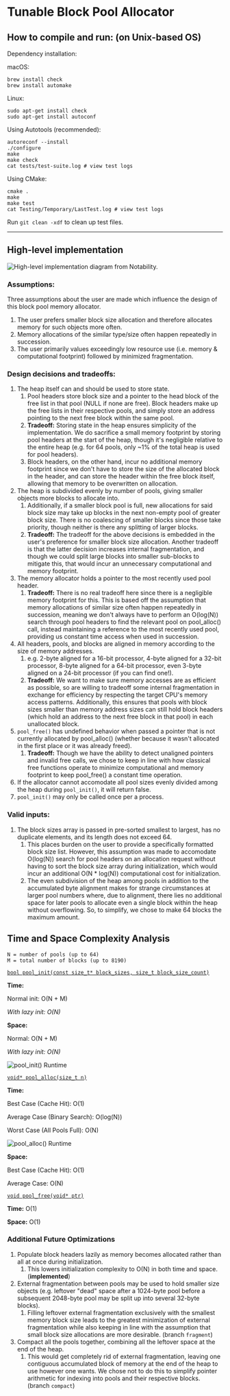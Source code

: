 # Tunable Block Pool Allocator

## How to compile and run: (on Unix-based OS)

Dependency installation:

macOS:
```
brew install check
brew install automake
```

Linux:
```
sudo apt-get install check
sudo apt-get install autoconf
```

Using Autotools (recommended):
```
autoreconf --install
./configure
make
make check
cat tests/test-suite.log # view test logs
```

Using CMake:
```
cmake .
make
make test
cat Testing/Temporary/LastTest.log # view test logs
```

Run `git clean -xdf` to clean up test files.

---

## High-level implementation

![High-level implementation diagram from Notability.](./tunable-block-pool-allocator-diagram.png "High-level implementation diagram from Notability.")

### Assumptions:
Three assumptions about the user are made which influence the design of this block pool memory allocator.
1. The user prefers smaller block size allocation and therefore allocates memory for such objects more often.
2. Memory allocations of the similar type/size often happen repeatedly in succession.
3. The user primarily values exceedingly low resource use (i.e. memory & computational footprint) followed by minimized fragmentation.

### Design decisions and tradeoffs:
1. The heap itself can and should be used to store state.
    1. Pool headers store block size and a pointer to the head block of the free list in that pool (NULL if none are free). Block headers make up the free lists in their respective pools, and simply store an address pointing to the next free block within the same pool.
    1. **Tradeoff:** Storing state in the heap ensures simplicity of the implementation. We do sacrifice a small memory footprint by storing pool headers at the start of the heap, though it's negligible relative to the entire heap (e.g. for 64 pools, only ~1% of the total heap is used for pool headers).
    1. Block headers, on the other hand, incur no additional memory footprint since we don't have to store the size of the allocated block in the header, and can store the header within the free block itself, allowing that memory to be overwritten on allocation.
1. The heap is subdivided evenly by number of pools, giving smaller objects more blocks to allocate into.
    1. Additionally, if a smaller block pool is full, new allocations for said block size may take up blocks in the next non-empty pool of greater block size. There is no coalescing of smaller blocks since those take priority, though neither is there any splitting of larger blocks.
    1. **Tradeoff:** The tradeoff for the above decisions is embedded in the user's preference for smaller block size allocation. Another tradeoff is that the latter decision increases internal fragmentation, and though we could split large blocks into smaller sub-blocks to mitigate this, that would incur an unnecessary computational and memory footprint.
1. The memory allocator holds a pointer to the most recently used pool header.
    1. **Tradeoff:** There is no real tradeoff here since there is a negligible memory footprint for this. This is based off the assumption that memory allocations of similar size often happen repeatedly in succession, meaning we don't always have to perform an O(log(N)) search through pool headers to find the relevant pool on pool_alloc() call, instead maintaining a reference to the most recently used pool, providing us constant time access when used in succession.
1. All headers, pools, and blocks are aligned in memory according to the size of memory addresses.
    1. e.g. 2-byte aligned for a 16-bit processor, 4-byte aligned for a 32-bit processor, 8-byte aligned for a 64-bit processor, even 3-byte aligned on a 24-bit processor (if you can find one!).
    1. **Tradeoff:** We want to make sure memory accesses are as efficient as possible, so are willing to tradeoff some internal fragmentation in exchange for efficiency by respecting the target CPU's memory access patterns. Additionally, this ensures that pools with block sizes smaller than memory address sizes can still hold block headers (which hold an address to the next free block in that pool) in each unallocated block.
1. `pool_free()` has undefined behavior when passed a pointer that is not currently allocated by pool_alloc() (whether because it wasn't allocated in the first place or it was already freed).
    1. **Tradeoff:** Though we have the ability to detect unaligned pointers and invalid free calls, we chose to keep in line with how classical free functions operate to minimize computational and memory footprint to keep pool_free() a constant time operation.
1. If the allocator cannot accomodate all pool sizes evenly divided among the heap during `pool_init()`, it will return false.
1. `pool_init()` may only be called once per a process.

### Valid inputs:
1. The block sizes array is passed in pre-sorted smallest to largest, has no duplicate elements, and its length does not exceed 64.
    1. This places burden on the user to provide a specifically formatted block size list. However, this assumption was made to accomodate O(log(N)) search for pool headers on an allocation request without having to sort the block size array during initialization, which would incur an additional O(N * log(N)) computational cost for initialization.
    1. The even subdivision of the heap among pools in addition to the accumulated byte alignment makes for strange circumstances at larger pool numbers where, due to alignment, there lies no additional space for later pools to allocate even a single block within the heap without overflowing. So, to simplify, we chose to make 64 blocks the maximum amount.

## Time and Space Complexity Analysis

```
N = number of pools (up to 64)
M = total number of blocks (up to 8190)
```

<ins>`bool pool_init(const size_t* block_sizes, size_t block_size_count)`</ins>

**Time:**

Normal init: O(N + M)

*With lazy init: O(N)*

**Space:**

Normal: O(N + M)

*With lazy init: O(N)*

![pool_init() Runtime](./tests/pool_init_runtime.png "pool_init() Runtime")

<ins>`void* pool_alloc(size_t n)`</ins>

**Time:**

Best Case (Cache Hit): O(1)

Average Case (Binary Search): O(log(N))

Worst Case (All Pools Full): O(N)

![pool_alloc() Runtime](./tests/pool_alloc_runtime.png "pool_alloc() Runtime")

**Space:**

Best Case (Cache Hit): O(1)

Average Case: O(N)

<ins>`void pool_free(void* ptr)`</ins>

**Time:** O(1)

**Space:** O(1)

### Additional Future Optimizations
1. Populate block headers lazily as memory becomes allocated rather than all at once during initialization.
    1. This lowers initialization complexity to O(N) in both time and space. (**implemented**)
1. External fragmentation between pools may be used to hold smaller size objects (e.g. leftover "dead" space after a 1024-byte pool before a subsequent 2048-byte pool may be split up into several 32-byte blocks).
    1. Filling leftover external fragmentation exclusively with the smallest memory block size leads to the greatest minimization of external fragmentation while also keeping in line with the assumption that small block size allocations are more desirable. (branch `fragment`)
1. Compact all the pools together, combining all the leftover space at the end of the heap.
    1. This would get completely rid of external fragmentation, leaving one contiguous accumulated block of memory at the end of the heap to use however one wants. We chose not to do this to simplify pointer arithmetic for indexing into pools and their respective blocks. (branch `compact`)

